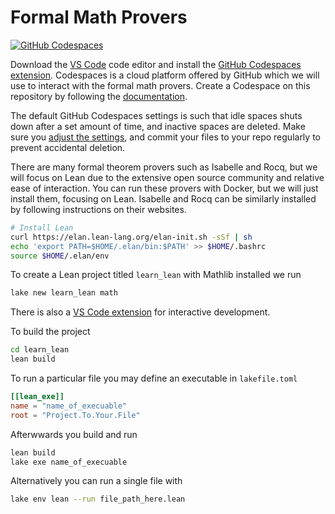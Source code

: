 # Formal Math Provers


[![GitHub Codespaces](https://github.com/codespaces/badge.svg)](https://codespaces.new/exist-unique/prover)


Download the [VS Code](https://code.visualstudio.com/) code editor and install the [GitHub Codespaces extension](https://marketplace.visualstudio.com/items?itemName=GitHub.codespaces). Codespaces is a cloud platform offered by GitHub which we will use to interact with the formal math provers. Create a Codespace on this repository by following the [documentation](https://docs.github.com/en/codespaces/developing-in-a-codespace/using-github-codespaces-in-visual-studio-code).

The default GitHub Codespaces settings is such that idle spaces shuts down after a set amount of time, and inactive spaces are deleted. Make sure you [adjust the settings](https://docs.github.com/en/codespaces/developing-in-a-codespace/stopping-and-starting-a-codespace?tool=webui), and commit your files to your repo regularly to prevent accidental deletion.

There are many formal theorem provers such as Isabelle and Rocq, but we will focus on Lean due to the extensive open source community and relative ease of interaction. You can run these provers with Docker, but we will just install them, focusing on Lean. Isabelle and Rocq can be similarly installed by following instructions on their websites. 

```bash
# Install Lean 
curl https://elan.lean-lang.org/elan-init.sh -sSf | sh 
echo 'export PATH=$HOME/.elan/bin:$PATH' >> $HOME/.bashrc 
source $HOME/.elan/env 
```

To create a Lean project titled `learn_lean` with Mathlib installed we run
```bash
lake new learn_lean math 
```

There is also a [VS Code extension](https://marketplace.visualstudio.com/items?itemName=leanprover.lean4) for interactive development.

To build the project
```bash
cd learn_lean
lean build
```

To run a particular file you may define an executable in `lakefile.toml`

```toml
[[lean_exe]]
name = "name_of_execuable"
root = "Project.To.Your.File"
```

Afterwwards you build and run
```bash
lean build
lake exe name_of_execuable
```

Alternatively you can run a single file with 

```bash
lake env lean --run file_path_here.lean
```




